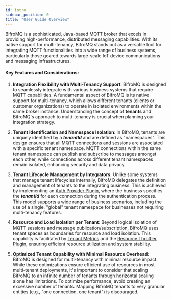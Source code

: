 ```yaml
---
id: intro
sidebar_position: 0
title: "User Guide Overview"
---
```


BifroMQ is a sophisticated, Java-based MQTT broker that excels in providing high-performance, distributed messaging capabilities. With its native support for multi-tenancy, BifroMQ stands out as a versatile tool for integrating MQTT
functionalities into a wide range of business systems, particularly those geared towards large-scale IoT device communications and messaging infrastructures.

#### Key Features and Considerations:

1. **Integration Flexibility with Multi-Tenancy Support**: BifroMQ is designed to seamlessly integrate with various business systems that require MQTT capabilities. A fundamental aspect of BifroMQ is its native support for multi-tenancy,
   which allows different tenants (clients or customer organizations) to operate in isolated environments within the same broker instance. Understanding the concept of **tenants** and BifroMQ's approach to multi-tenancy is crucial when
   planning your integration strategy.

2. **Tenant Identification and Namespace Isolation**: In BifroMQ, tenants are uniquely identified by a ***tenantId*** and are defined as "namespaces". This design ensures that all MQTT connections and sessions are associated with a specific
   tenant namespace. MQTT connections within the same tenant namespace can publish and subscribe to messages amongst each other, while connections across different tenant namespaces remain isolated, enhancing security and data privacy.

3. **Tenant Lifecycle Management by Integrators**: Unlike some systems that manage tenant lifecycles internally, BifroMQ delegates the definition and management of tenants to the integrating business. This is achieved by implementing
   an [Auth Provider Plugin](../06_plugin/1_auth_provider.md), where the business specifies the ***tenantId*** for each connection during the authentication process. This model supports a wide range of business scenarios,
   including the use of a single, "global" tenant namespace for businesses not requiring multi-tenancy features.

4. **Resource and Load Isolation per Tenant**: Beyond logical isolation of MQTT sessions and message publication/subscription, BifroMQ uses tenant spaces as boundaries for resource and load isolation. This capability is facilitated
   by [Tenant Metrics](../07_admin_guide/03_observability/metrics/tenantmetrics.md) and the [Resource Throttler Plugin](../06_plugin/3_resource_throttler.md), ensuring efficient resource utilization and system stability.

5. **Optimized Tenant Capability with Minimal Resource Overhead**: BifroMQ is designed for multi-tenancy with minimal resource impact. While these optimizations ensure efficient use of resources in most multi-tenant deployments, it's important to consider that scaling BifroMQ to an infinite number of tenants through horizontal scaling alone has limitations. To optimize performance, avoid creating an excessive number of tenants. Mapping BifroMQ tenants to very granular entities (e.g., "one connection, one tenant") is discouraged.

